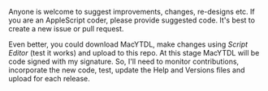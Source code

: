 Anyone is welcome to suggest improvements, changes, re-designs etc.  If you are an AppleScript coder, please provide suggested code.  It's best to create a new issue or pull request.

Even better, you could download MacYTDL, make changes using *Script Editor* (test it works) and upload to this repo. At this stage MacYTDL will be code signed with my signature.  So, I'll need to monitor contributions, incorporate the new code, test, update the Help and Versions files and upload for each release.
